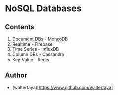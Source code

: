 # NoSQL Databases

## Contents

1. Document DBs - MongoDB
2. Realtime - Firebase
3. Time Series - InfluxDB
4. Column DBs - Cassandra
5. Key-Value - Redis

## Author

- (waltertaya)[https://www.github.com/waltertaya]

